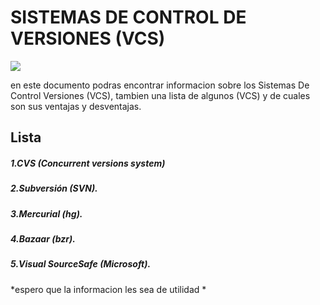# SISTEMAS DE CONTROL DE VERSIONES (VCS)  


![](https://thumbs.dreamstime.com/z/tecnolog%C3%ADa-de-seguridad-inform%C3%A1tica-alta-fondo-concepto-global-digital-ilustraci%C3%B3n-vectorial-abstracta-muchos-usos-para-la-204862407.jpg)

<P>
en este documento podras encontrar informacion sobre los Sistemas De Control Versiones (VCS), tambien una lista de algunos (VCS) y de cuales son sus ventajas y desventajas.
</P>


## Lista

##### 1.CVS (Concurrent versions system)
##### 2.Subversión (SVN).
##### 3.Mercurial (hg). 
##### 4.Bazaar (bzr). 
##### 5.Visual SourceSafe (Microsoft).



*espero que la informacion les sea de utilidad *


